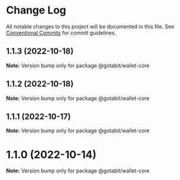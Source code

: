 # Change Log

All notable changes to this project will be documented in this file.
See [Conventional Commits](https://conventionalcommits.org) for commit guidelines.

## 1.1.3 (2022-10-18)

**Note:** Version bump only for package @gotabit/wallet-core





## 1.1.2 (2022-10-18)

**Note:** Version bump only for package @gotabit/wallet-core





## 1.1.1 (2022-10-17)

**Note:** Version bump only for package @gotabit/wallet-core





# 1.1.0 (2022-10-14)

**Note:** Version bump only for package @gotabit/wallet-core
